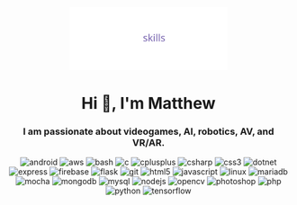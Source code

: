 <p align="center"><img width="280px" src="https://github.com/mawcoo/mawcoo/blob/main/skills.svg" alt="Heade Pic" /></p>

<h1 align="center">Hi 👋, I'm Matthew</h1>
<h3 align="center">I am passionate about videogames, AI, robotics, AV, and VR/AR.</h3>


<p align="center">
  <img src="https://devicons.github.io/devicon/devicon.git/icons/android/android-original-wordmark.svg" alt="android" width="60" height="60"/> 
  <img src="https://devicons.github.io/devicon/devicon.git/icons/amazonwebservices/amazonwebservices-original-wordmark.svg" alt="aws" width="60" height="60"/> 
  <img src="https://www.vectorlogo.zone/logos/gnu_bash/gnu_bash-icon.svg" alt="bash" width="60" height="60"/> 
  <img src="https://devicons.github.io/devicon/devicon.git/icons/c/c-original.svg" alt="c" width="60" height="60"/> 
  <img src="https://devicons.github.io/devicon/devicon.git/icons/cplusplus/cplusplus-original.svg" alt="cplusplus" width="60" height="60"/> 
  <img src="https://devicons.github.io/devicon/devicon.git/icons/csharp/csharp-original.svg" alt="csharp" width="60" height="60"/> 
  <img src="https://devicons.github.io/devicon/devicon.git/icons/css3/css3-original-wordmark.svg" alt="css3" width="60" height="60"/> 
  <img src="https://devicons.github.io/devicon/devicon.git/icons/dot-net/dot-net-original-wordmark.svg" alt="dotnet" width="60" height="60"/> 
  <img src="https://devicons.github.io/devicon/devicon.git/icons/express/express-original-wordmark.svg" alt="express" width="60" height="60"/> 
  <img src="https://www.vectorlogo.zone/logos/firebase/firebase-icon.svg" alt="firebase" width="60" height="60"/> 
  <img src="https://www.vectorlogo.zone/logos/pocoo_flask/pocoo_flask-icon.svg" alt="flask" width="60" height="60"/> 
  <img src="https://www.vectorlogo.zone/logos/git-scm/git-scm-icon.svg" alt="git" width="60" height="60"/> 
  <img src="https://devicons.github.io/devicon/devicon.git/icons/html5/html5-original-wordmark.svg" alt="html5" width="60" height="60"/> 
  <img src="https://devicons.github.io/devicon/devicon.git/icons/javascript/javascript-original.svg" alt="javascript" width="60" height="60"/> 
  <img src="https://devicons.github.io/devicon/devicon.git/icons/linux/linux-original.svg" alt="linux" width="60" height="60"/> 
  <img src="https://www.vectorlogo.zone/logos/mariadb/mariadb-icon.svg" alt="mariadb" width="60" height="60"/> 
  <img src="https://www.vectorlogo.zone/logos/mochajs/mochajs-icon.svg" alt="mocha"width="60" height="60"/> 
  <img src="https://devicons.github.io/devicon/devicon.git/icons/mongodb/mongodb-original-wordmark.svg" alt="mongodb" width="60" height="60"/> 
  <img src="https://devicons.github.io/devicon/devicon.git/icons/mysql/mysql-original-wordmark.svg" alt="mysql" width="60" height="60"/> 
  <img src="https://devicons.github.io/devicon/devicon.git/icons/nodejs/nodejs-original-wordmark.svg" alt="nodejs" width="60" height="60"/> 
  <img src="https://www.vectorlogo.zone/logos/opencv/opencv-icon.svg" alt="opencv" width="60" height="60"/>
  <img src="https://devicons.github.io/devicon/devicon.git/icons/photoshop/photoshop-plain.svg" alt="photoshop" width="60" height="60"/> 
  <img src="https://devicons.github.io/devicon/devicon.git/icons/php/php-original.svg" alt="php" width="60" height="60"/>
  <img src="https://devicons.github.io/devicon/devicon.git/icons/python/python-original.svg" alt="python" width="60" height="60"/> 
  <img src="https://www.vectorlogo.zone/logos/tensorflow/tensorflow-icon.svg" alt="tensorflow" width="60" height="60"/>

</p>

<!-- ![octocat (1)](https://user-images.githubusercontent.com/36045563/94015895-be2cd480-fdad-11ea-9ced-9b343eda999e.png)-->
<!--![visitors](https://visitor-badge.glitch.me/badge?page_id=mawcoo-25.mawcoo-25)
[![HitCount](http://hits.dwyl.com/mawcoo-25/mawcoo-25/mawcoo-25.svg)](http://hits.dwyl.com/mawcoo-25/mawcoo-25/mawcoo-25) <br>-->

<!--
**mawcoo/mawcoo** is a ✨ _special_ ✨ repository because its `README.md` (this file) appears on your GitHub profile.-->


<!--![mawcoo Github Stats](https://github-readme-stats.vercel.app/api?username=mawcoo&show_icons=true_color=fff&icon_color=79ff97&text_color=9f9f9f&bg_color=151515)
<p><img align="center" src="https://github-readme-stats.vercel.app/api/top-langs/?username=mawcoo&&show_icons=true_color=fff&icon_color=79ff97&text_color=9f9f9f&bg_color=151515" alt="mawcoo" /></p><br>-->

<!--[![Twitter Follow](https://img.shields.io/twitter/follow/Mawco_95?color=%231DA1F2&label=Follow%20me&logo=Twitter&style=for-the-badge)](https://twitter.com/Mawco_95) <br>
![visitors](https://visitor-badge.glitch.me/badge?page_id=mawcoo-25.mawcoo-25) -->
<!-- [![HitCount](http://hits.dwyl.com/mawcoo-25/mawcoo-25/mawcoo-25.svg)](http://hits.dwyl.com/mawcoo-25/mawcoo-25/mawcoo-25)-->

